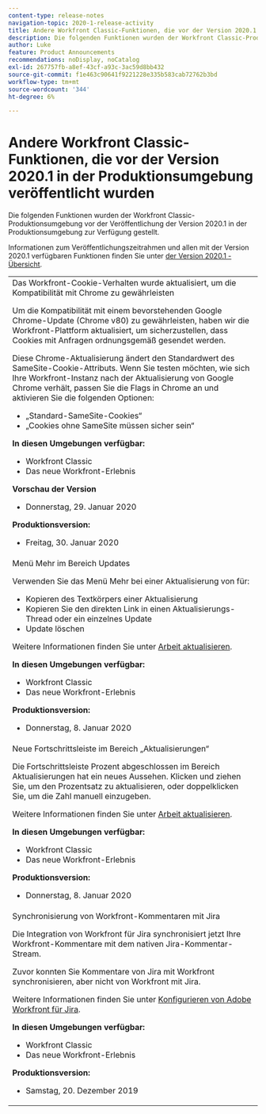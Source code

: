 ```yaml
---
content-type: release-notes
navigation-topic: 2020-1-release-activity
title: Andere Workfront Classic-Funktionen, die vor der Version 2020.1 in der Produktionsumgebung veröffentlicht wurden
description: Die folgenden Funktionen wurden der Workfront Classic-Produktionsumgebung vor der Veröffentlichung der Version 2020.1 in der Produktionsumgebung zur Verfügung gestellt.
author: Luke
feature: Product Announcements
recommendations: noDisplay, noCatalog
exl-id: 267757fb-a8ef-43cf-a93c-3ac59d8bb432
source-git-commit: f1e463c90641f9221228e335b583cab72762b3bd
workflow-type: tm+mt
source-wordcount: '344'
ht-degree: 6%

---
```


# Andere Workfront Classic-Funktionen, die vor der Version 2020.1 in der Produktionsumgebung veröffentlicht wurden

Die folgenden Funktionen wurden der Workfront Classic-Produktionsumgebung vor der Veröffentlichung der Version 2020.1 in der Produktionsumgebung zur Verfügung gestellt.

Informationen zum Veröffentlichungszeitrahmen und allen mit der Version 2020.1 verfügbaren Funktionen finden Sie unter [ der Version 2020.1 - Übersicht](../../../product-announcements/product-releases/2020.1-release-activity/2020-1-release-overview.md).

<table style="table-layout:auto"> 
 <col> 
 <tbody> 
  <tr data-mc-conditions=""> 
   <td> Das Workfront-Cookie-Verhalten wurde aktualisiert, um die Kompatibilität mit Chrome zu gewährleisten <p>Um die Kompatibilität mit einem bevorstehenden Google Chrome-Update (Chrome v80) zu gewährleisten, haben wir die Workfront-Plattform aktualisiert, um sicherzustellen, dass Cookies mit Anfragen ordnungsgemäß gesendet werden. </p> <p>Diese Chrome-Aktualisierung ändert den Standardwert des SameSite-Cookie-Attributs. Wenn Sie testen möchten, wie sich Ihre Workfront-Instanz nach der Aktualisierung von Google Chrome verhält, passen Sie die Flags in Chrome an und aktivieren Sie die folgenden Optionen: </p> 
    <ul> 
     <li>„Standard-SameSite-Cookies“ </li> 
     <li>„Cookies ohne SameSite müssen sicher sein“</li> 
    </ul> 
    <div class="workfront_plans"> 
     <p><strong>In diesen Umgebungen verfügbar:</strong> </p> 
     <ul> 
      <li>Workfront Classic</li> 
      <li>Das neue Workfront-Erlebnis</li> 
     </ul> 
     <p><strong>Vorschau der Version</strong> </p> 
     <ul> 
      <li>Donnerstag, 29. Januar 2020</li> 
     </ul> 
     <p><strong>Produktionsversion:</strong> </p> 
     <ul> 
      <li> Freitag, 30. Januar 2020</li> 
     </ul> 
    </div> </td> 
  </tr> 
  <tr> 
   <td>Menü Mehr im Bereich Updates <p>Verwenden Sie das Menü Mehr bei einer Aktualisierung von für:</p> 
    <ul> 
     <li>Kopieren des Textkörpers einer Aktualisierung</li> 
     <li>Kopieren Sie den direkten Link in einen Aktualisierungs-Thread oder ein einzelnes Update</li> 
     <li>Update löschen</li> 
    </ul> <p>Weitere Informationen finden Sie unter <a href="../../../workfront-basics/updating-work-items-and-viewing-updates/update-work.md" class="MCXref xref" xrefformat="{para}">Arbeit aktualisieren</a>.</p> 
    <div class="workfront_plans"> 
     <p><strong>In diesen Umgebungen verfügbar:</strong> </p> 
     <ul> 
      <li>Workfront Classic</li> 
      <li>Das neue Workfront-Erlebnis</li> 
     </ul> 
     <p><strong>Produktionsversion:</strong> </p> 
     <ul> 
      <li> Donnerstag, 8. Januar 2020</li> 
     </ul> 
    </div> </td> 
  </tr> 
  <tr data-mc-conditions=""> 
   <td>Neue Fortschrittsleiste im Bereich „Aktualisierungen“ <p>Die Fortschrittsleiste Prozent abgeschlossen im Bereich Aktualisierungen hat ein neues Aussehen. Klicken und ziehen Sie, um den Prozentsatz zu aktualisieren, oder doppelklicken Sie, um die Zahl manuell einzugeben.</p> <p>Weitere Informationen finden Sie unter <a href="../../../workfront-basics/updating-work-items-and-viewing-updates/update-work.md" class="MCXref xref" xrefformat="{para}">Arbeit aktualisieren</a>.</p> 
    <div class="workfront_plans"> 
     <p><strong>In diesen Umgebungen verfügbar:</strong> </p> 
     <ul> 
      <li>Workfront Classic</li> 
      <li>Das neue Workfront-Erlebnis</li> 
     </ul> 
     <p><strong>Produktionsversion:</strong> </p> 
     <ul> 
      <li> Donnerstag, 8. Januar 2020</li> 
     </ul> 
    </div> </td> 
  </tr> 
  <tr> 
   <td> Synchronisierung von Workfront-Kommentaren mit Jira <p>Die Integration von Workfront für Jira synchronisiert jetzt Ihre Workfront-Kommentare mit dem nativen Jira-Kommentar-Stream.</p> <p>Zuvor konnten Sie Kommentare von Jira mit Workfront synchronisieren, aber nicht von Workfront mit Jira. </p> <p>Weitere Informationen finden Sie unter <a href="../../../workfront-integrations-and-apps/use-workfront-with-jira/configure-workfront-for-jira.md" class="MCXref xref" xrefformat="{para}">Konfigurieren von Adobe Workfront für Jira</a>.</p> 
    <div class="workfront_plans"> 
     <p><strong>In diesen Umgebungen verfügbar:</strong> </p> 
     <ul> 
      <li>Workfront Classic</li> 
      <li>Das neue Workfront-Erlebnis</li> 
     </ul> 
     <p><strong>Produktionsversion:</strong> </p> 
     <ul> 
      <li> Samstag, 20. Dezember 2019</li> 
     </ul> 
    </div> </td> 
  </tr> 
 </tbody> 
</table>
